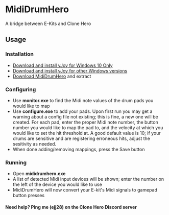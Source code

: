 # MidiDrumHero
 A bridge between E-Kits and Clone Hero

## Usage

### Installation
- [Download and install vJoy for Windows 10 Only](https://github.com/jshafer817/vJoy/releases)
- [Download and install vJoy for other Windows versions](https://github.com/shauleiz/vJoy/releases)
- [Download MidiDrumHero](https://github.com/ejj28/mididrumhero/releases/download/v1.2.0/mididrumhero-1.2.0.zip) and extract

### Configuring
- Use **monitor.exe** to find the Midi note values of the drum pads you would like to map
- Use **configure.exe** to add your pads. Upon first run you may get a warning about a config file not existing; this is fine, a new one will be created. For each pad, enter the proper Midi note number, the button number you would like to map the pad to, and the velocity at which you would like to set the hit threshold at. A good default value is 10; if your drums are sensitive and are registering erroneous hits, adjust the sesitivity as needed.
- When done adding/removing mappings, press the Save button

### Running
- Open **mididrumhero.exe**
- A list of detected Midi input devices will be shown; enter the number on the left of the device you would like to use
- MidiDrumHero will now convert your E-kit's Midi signals to gamepad button presses

#### Need help? Ping me (ejj28) on the Clone Hero Discord server